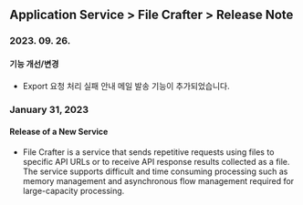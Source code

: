 ## Application Service > File Crafter > Release Note

### 2023. 09. 26.

#### 기능 개선/변경

- Export 요청 처리 실패 안내 메일 발송 기능이 추가되었습니다.

### January 31, 2023

#### Release of a New Service

- File Crafter is a service that sends repetitive requests using files to specific API URLs or to receive API response results collected as a file. The service supports difficult and time consuming processing such as memory management and asynchronous flow management required for large-capacity processing.